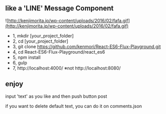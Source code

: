 ## like a 'LINE' Message Component 
![http://kenjimorita.jp/wp-content/uploads/2016/02/fafa.gif](http://kenjimorita.jp/wp-content/uploads/2016/02/fafa.gif)

- 1, mkdir [your_project_folder]
- 2, cd [your_project_folder]
- 3, git clone https://github.com/kenmori/React-ES6-Flux-Playground.git
- 4, cd React-ES6-Flux-Playground/react_es6
- 5, npm install
- 6, gulp
- 7, http://localhost:4000/
※not http://localhost:8080/

## enjoy
input 'text' as you like and then push button post

if you want to delete default text, you can do it on comments.json